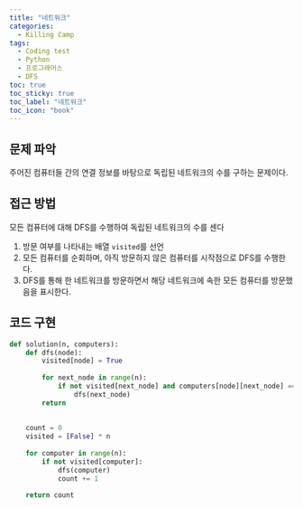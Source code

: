 ```yaml
---
title: "네트워크"
categories:
  - Killing Camp
tags:
  - Coding test
  - Python
  - 프로그래머스
  - DFS
toc: true
toc_sticky: true
toc_label: "네트워크"
toc_icon: "book"
---
```


## 문제 파악
주어진 컴퓨터들 간의 연결 정보를 바탕으로 독립된 네트워크의 수를 구하는 문제이다.

[](https://school.programmers.co.kr/learn/courses/30/lessons/43162)

## 접근 방법
모든 컴퓨터에 대해 DFS를 수행하여 독립된 네트워크의 수를 센다
1. 방문 여부를 나타내는 배열 `visited`를 선언
2. 모든 컴퓨터를 순회하며, 아직 방문하지 않은 컴퓨터를 시작점으로 DFS를 수행한다.
3. DFS를 통해 한 네트워크를 방문하면서 해당 네트워크에 속한 모든 컴퓨터를 방문했음을 표시한다.

## 코드 구현

```python
def solution(n, computers):
    def dfs(node):
        visited[node] = True
        
        for next_node in range(n):
            if not visited[next_node] and computers[node][next_node] == 1:
                dfs(next_node)  
        return
    
    
    count = 0
    visited = [False] * n
    
    for computer in range(n):
        if not visited[computer]:
            dfs(computer)
            count += 1
            
    return count
```


